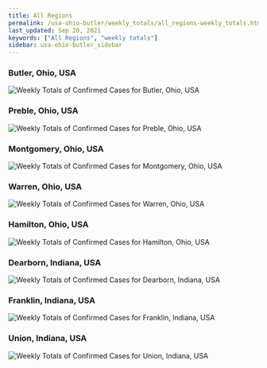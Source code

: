 ```yaml
---
title: All Regions
permalink: /usa-ohio-butler/weekly_totals/all_regions-weekly_totals.html
last_updated: Sep 20, 2021
keywords: ["All Regions", "weekly totals"]
sidebar: usa-ohio-butler_sidebar
---
```


<h3>Butler, Ohio, USA</h3>

![Weekly Totals of Confirmed Cases for Butler, Ohio, USA](/covid_tracker/images/graphs/usa-ohio-butler-weekly_totals_graph.png)

<h3>Preble, Ohio, USA</h3>

![Weekly Totals of Confirmed Cases for Preble, Ohio, USA](/covid_tracker/images/graphs/usa-ohio-preble-weekly_totals_graph.png)

<h3>Montgomery, Ohio, USA</h3>

![Weekly Totals of Confirmed Cases for Montgomery, Ohio, USA](/covid_tracker/images/graphs/usa-ohio-montgomery-weekly_totals_graph.png)

<h3>Warren, Ohio, USA</h3>

![Weekly Totals of Confirmed Cases for Warren, Ohio, USA](/covid_tracker/images/graphs/usa-ohio-warren-weekly_totals_graph.png)

<h3>Hamilton, Ohio, USA</h3>

![Weekly Totals of Confirmed Cases for Hamilton, Ohio, USA](/covid_tracker/images/graphs/usa-ohio-hamilton-weekly_totals_graph.png)

<h3>Dearborn, Indiana, USA</h3>

![Weekly Totals of Confirmed Cases for Dearborn, Indiana, USA](/covid_tracker/images/graphs/usa-indiana-dearborn-weekly_totals_graph.png)

<h3>Franklin, Indiana, USA</h3>

![Weekly Totals of Confirmed Cases for Franklin, Indiana, USA](/covid_tracker/images/graphs/usa-indiana-franklin-weekly_totals_graph.png)

<h3>Union, Indiana, USA</h3>

![Weekly Totals of Confirmed Cases for Union, Indiana, USA](/covid_tracker/images/graphs/usa-indiana-union-weekly_totals_graph.png)
